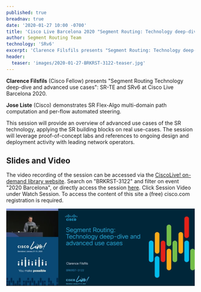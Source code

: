 ```yaml
---
published: true
breadnav: true
date: '2020-01-27 10:00 -0700'
title: 'Cisco Live Barcelona 2020 "Segment Routing: Technology deep-dive and advanced use cases"'
author: Segment Routing Team
technology: 'SRv6'
excerpt: 'Clarence Filsfils presents "Segment Routing: Technology deep-dive and advanced use cases" covering SR-TE and SRv6, followed by Jose Liste demonstrating SR use-cases.'
header:
  teaser: 'images/2020-01-27-BRKRST-3122-teaser.jpg'
---    
```


**Clarence Filsfils** (Cisco Fellow) presents "Segment Routing Technology deep-dive and advanced use cases": SR-TE and SRv6 at Cisco Live Barcelona 2020.

**Jose Liste** (Cisco) demonstrates SR Flex-Algo multi-domain path computation and per-flow automated steering.

This session will provide an overview of advanced use cases of the SR technology, applying the SR building blocks on real use-cases. The session will leverage proof-of-concept labs and references to ongoing design and deployment activity with leading network operators.

## Slides and Video
The video recording of the session can be accessed via the [CiscoLive! on-demand library website](<https://www.ciscolive.com/global/on-demand-library.html?#/>). Search on "BRKRST-3122" and filter on event "2020 Barcelona", or directly access the session [here](<https://www.ciscolive.com/global/on-demand-library.html?search=BRKRST-3122&search.event=ciscoliveemea2020#/>). Click Session Video under Watch Session. To access the content of this site a (free) cisco.com registration is required.

[![](images/2020-01-27-BRKRST-3122.jpg)](https://www.ciscolive.com/global/on-demand-library.html?search=BRKRST-3122&search.event=ciscoliveemea2020#/)
